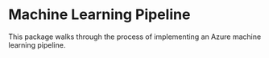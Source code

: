 # Machine Learning Pipeline
This package walks through the process of implementing an Azure machine learning pipeline.
